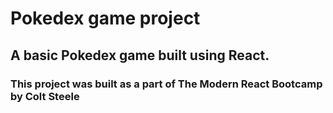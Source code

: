# Pokedex game project

## A basic Pokedex game built using React. 

### This project was built as a part of The Modern React Bootcamp by Colt Steele 